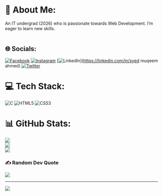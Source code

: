 # 💫 About Me:
An IT undergrad (2026) who is passionate towards Web Development. I’m eager to learn new skills.<br><br>


## 🌐 Socials:
[![Facebook](https://img.shields.io/badge/Facebook-%231877F2.svg?logo=Facebook&logoColor=white)](https://facebook.com/syedmuqeem03) [![Instagram](https://img.shields.io/badge/Instagram-%23E4405F.svg?logo=Instagram&logoColor=white)](https://instagram.com/syed_muqeem_03) [![LinkedIn](https://img.shields.io/badge/LinkedIn-%230077B5.svg?logo=linkedin&logoColor=white)](https://linkedin.com/in/syed 
muqeem ahmed) [![Twitter](https://img.shields.io/badge/Twitter-%231DA1F2.svg?logo=Twitter&logoColor=white)](https://twitter.com/syedmuqeem03) 

# 💻 Tech Stack:
![C](https://img.shields.io/badge/c-%2300599C.svg?style=for-the-badge&logo=c&logoColor=white) ![HTML5](https://img.shields.io/badge/html5-%23E34F26.svg?style=for-the-badge&logo=html5&logoColor=white) ![CSS3](https://img.shields.io/badge/css3-%231572B6.svg?style=for-the-badge&logo=css3&logoColor=white)
# 📊 GitHub Stats:
![](https://github-readme-stats.vercel.app/api?username=syedmuqeem03&theme=dark&hide_border=false&include_all_commits=true&count_private=false)<br/>
![](https://github-readme-streak-stats.herokuapp.com/?user=syedmuqeem03&theme=dark&hide_border=false)<br/>
![](https://github-readme-stats.vercel.app/api/top-langs/?username=syedmuqeem03&theme=dark&hide_border=false&include_all_commits=true&count_private=false&layout=compact)

### ✍️ Random Dev Quote
![](https://quotes-github-readme.vercel.app/api?type=horizontal&theme=radical)

---
[![](https://visitcount.itsvg.in/api?id=syedmuqeem03&icon=0&color=0)](https://visitcount.itsvg.in)

<!-- Proudly created with GPRM ( https://gprm.itsvg.in ) -->
